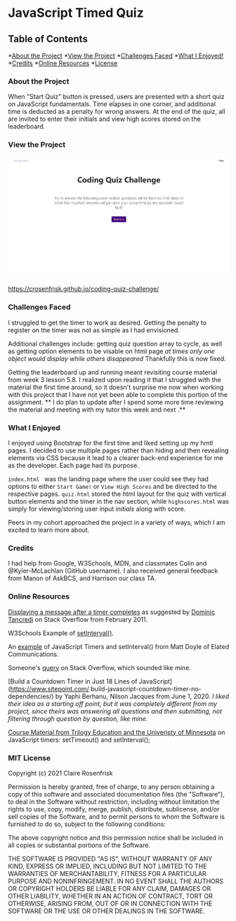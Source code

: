 # JavaScript Timed Quiz

## Table of Contents
*[About the Project](About-the-Project)
*[View the Project](View-The-Project)
*[Challenges Faced](#Challenges-Faced)
*[What I Enjoyed!](#What-I-Enjoyed)
*[Credits](Credits)
*[Online Resources](Online-Rescoures)
*[License](License)
### About the Project

When "Start Quiz" button is pressed, users are presented with a short quiz on JavaScript fundamentals. Time elapses in one corner, and additional time is deducted as a penalty for wrong answers. At the end of the quiz, all are invited to enter their initials and view high scores stored on the leaderboard. 

### View the Project

![Screenshot of JavaScript Quiz](assets/images/QuizProjectHome.jpg)

https://crosenfrisk.github.io/coding-quiz-challenge/

### Challenges Faced

I struggled to get the timer to work as desired. Getting the penalty to register on the timer was not as simple as I had envisioned.

Additional challenges include: getting quiz question array to cycle, as well as getting option elements to be visable on html page *at times only one object would display while others disappeared* Thankfully this is now fixed.

Getting the leaderboard up and running meant revisiting course material from week 3 lesson 5.8. I realized upon reading it that I struggled with the material the first time around, so it doesn't surprise me now when working with this project that I have not yet been able to complete this portion of the assignment. ** I do plan to update after I spend some more time reviewing the material and meeting with my tutor this week and next .**


### What I Enjoyed

I enjoyed using Bootstrap for the first time and liked setting up my hmtl pages. I decided to use multiple pages rather than hiding and then revealing elements via CSS because it lead to a clearer back-end experience for me as the developer. Each page had its purpose. 

`index.html ` was the landing page where the user could see they had options to either `Start Game!` or `View High Scores` and be directed to the respective pages. `quiz.html` stored the html layout for the quiz with vertical button elements and the timer in the nav section, while `highscores.html` was simply for viewing/storing user input *initials* along with score.

Peers in my cohort approached the project in a variety of ways, which I am excited to learn more about.
### Credits

I had help from Google, W3Schools, MDN, and classmates Colin and @Kyler-McLachlan (GitHub username). I also received general feedback from Manon of AskBCS, and Harrison our class TA.

### Online Resources

[Displaying a message after a timer completes](https://stackoverflow.com/questions/5083534/how-do-you-display-a-message-once-a-javascript-function-restarts) as suggested by [Dominic Tancredi](https://stackoverflow.com/users/1247659/dominic-tancredi) on Stack Overflow from February 2011.


W3Schools Example of [setInterval()](https://www.w3schools.com/jsref/tryit.asp?filename=tryjsref_win_setinterval3).

An [example](https://www.elated.com/javascript-timers-with-settimeout-and-setinterval/) of JavaScript Timers and setInterval() from Matt Doyle of Elated Communications.

Someone's [query](https://stackoverflow.com/questions/4435776/simple-clock-that-counts-down-from-30-seconds-and-executes-a-function-afterward) on Stack Overflow, which sounded like mine.

[Build a Countdown Timer in Just 18 Lines of JavaScript](https://www.sitepoint.com/
build-javascript-countdown-timer-no-dependencies/) by Yaphi Berhanu, Nilson Jacques from June 1, 2020. *I liked their idea as a starting off point, but it was completely different from my project, since theirs was answering all questions and then submitting, not filtering through question by question, like mine.*

[Course Material from Trilogy Education and the Univeristy of Minnesota](https://courses.bootcampspot.com/courses/1215/pages/5-dot-5-4-schedule-task-auditing?module_item_id=367554) on JavaScript timers: setTimeout() and setInterval();

### MIT License

Copyright (c) 2021 Claire Rosenfrisk

Permission is hereby granted, free of charge, to any person obtaining a copy
of this software and associated documentation files (the "Software"), to deal
in the Software without restriction, including without limitation the rights
to use, copy, modify, merge, publish, distribute, sublicense, and/or sell
copies of the Software, and to permit persons to whom the Software is
furnished to do so, subject to the following conditions:

The above copyright notice and this permission notice shall be included in all
copies or substantial portions of the Software.

THE SOFTWARE IS PROVIDED "AS IS", WITHOUT WARRANTY OF ANY KIND, EXPRESS OR
IMPLIED, INCLUDING BUT NOT LIMITED TO THE WARRANTIES OF MERCHANTABILITY,
FITNESS FOR A PARTICULAR PURPOSE AND NONINFRINGEMENT. IN NO EVENT SHALL THE
AUTHORS OR COPYRIGHT HOLDERS BE LIABLE FOR ANY CLAIM, DAMAGES OR OTHER
LIABILITY, WHETHER IN AN ACTION OF CONTRACT, TORT OR OTHERWISE, ARISING FROM,
OUT OF OR IN CONNECTION WITH THE SOFTWARE OR THE USE OR OTHER DEALINGS IN THE
SOFTWARE.